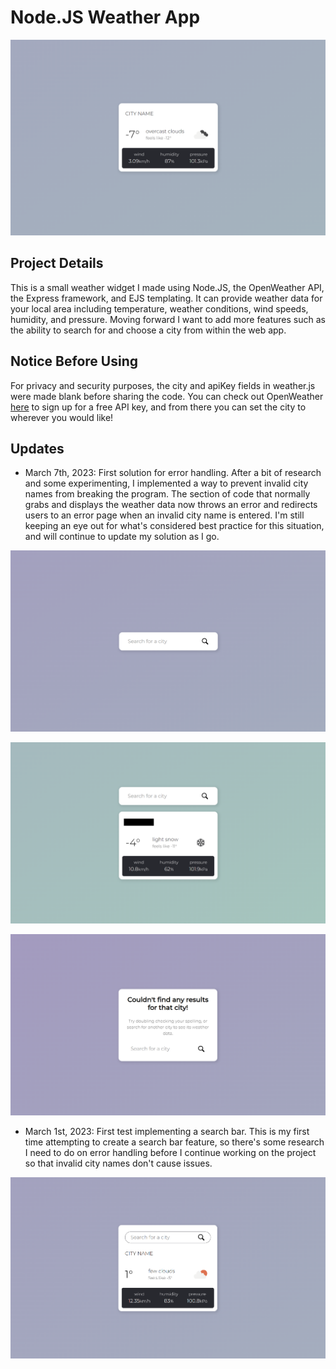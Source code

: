 # Node.JS Weather App

![](public/screenshots/screenshot.png)

## Project Details

This is a small weather widget I made using Node.JS, the OpenWeather API, the Express framework, and EJS templating.
It can provide weather data for your local area including temperature, weather conditions, wind speeds, humidity, and pressure.
Moving forward I want to add more features such as the ability to search for and choose a city from within the web app.

## Notice Before Using

For privacy and security purposes, the city and apiKey fields in weather.js were made blank before sharing the code.
You can check out OpenWeather [here](https://openweathermap.org/) to sign up for a free API key, and from there you can set the city to wherever you would like!


## Updates

- March 7th, 2023: First solution for error handling. After a bit of research and some experimenting, I implemented a way to prevent invalid city names from breaking the program. The section of code that normally grabs and displays the weather data now throws an error and redirects users to an error page when an invalid city name is entered. I'm still keeping an eye out for what's considered best practice for this situation, and will continue to update my solution as I go.

![](public/screenshots/screenshot3-home.png)

![](public/screenshots/screenshot4-weather.png)

![](public/screenshots/screenshot5-error.png)

- March 1st, 2023: First test implementing a search bar. This is my first time attempting to create a search bar feature, so there's some research I need to do on error handling before I continue working on the project so that invalid city names don't cause issues.

![](public/screenshots/screenshot2.png)